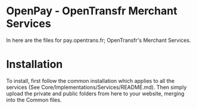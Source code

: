 # OpenPay - OpenTransfr Merchant ServicesIn here are the files for pay.opentrans.fr; OpenTransfr's Merchant Services.# InstallationTo install, first follow the common installation which applies to all the services (See Core/Implementations/Services/README.md). Then simply upload the private and public folders from here to your website, merging into the Common files.